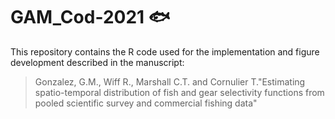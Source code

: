 # GAM_Cod-2021 🐟

This repository contains the R code used for the implementation and figure development described in the manuscript: 

> Gonzalez, G.M., Wiff R., Marshall C.T. and Cornulier T."Estimating spatio-temporal distribution of fish and gear selectivity functions from pooled scientific survey and commercial fishing data"  
